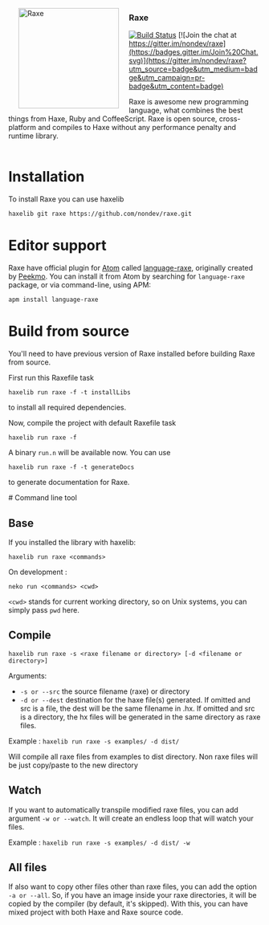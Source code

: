 <img src="https://raxe.rocks/img/logo.png"
 alt="Raxe" title="Raxe" align="left" hspace="20" width="200px"/>

### Raxe

[![Build Status](https://travis-ci.org/nondev/raxe.svg)](https://travis-ci.org/nondev/raxe) [![Join the chat at https://gitter.im/nondev/raxe](https://badges.gitter.im/Join%20Chat.svg)](https://gitter.im/nondev/raxe?utm_source=badge&utm_medium=badge&utm_campaign=pr-badge&utm_content=badge)

Raxe is awesome new programming language, what combines the best things from Haxe, Ruby and CoffeeScript. Raxe is open source, cross-platform and compiles to Haxe without any performance penalty and runtime library.
<br/><br/>


# Installation

To install Raxe you can use haxelib

```
haxelib git raxe https://github.com/nondev/raxe.git
```

# Editor support

Raxe have official plugin for [Atom](https://atom.io) called [language-raxe](https://atom.io/packages/language-raxe), originally created by [Peekmo](https://github.com/Peekmo).
You can install it from Atom by searching for `language-raxe` package, or via command-line, using APM:

```
apm install language-raxe
```

# Build from source

You'll need to have previous version of Raxe installed before building Raxe from source.

First run this Raxefile task

```
haxelib run raxe -f -t installLibs
```

to install all required dependencies.

Now, compile the project with default Raxefile task

```
haxelib run raxe -f
```

A binary `run.n` will be available now. You can use

```
haxelib run raxe -f -t generateDocs
```

to generate documentation for Raxe.

# Command line tool

Base
--
If you installed the library with haxelib:

```
haxelib run raxe <commands>
```

On development :

```
neko run <commands> <cwd>
```

`<cwd>` stands for current working directory, so on Unix systems, you can simply pass `pwd` here.

Compile
--

```
haxelib run raxe -s <raxe filename or directory> [-d <filename or directory>]
```

Arguments:
- `-s or --src` the source filename (raxe) or directory
- `-d or --dest` destination for the haxe file(s) generated. If omitted and src is a file, the dest will be the same filename in .hx. If omitted and src is a directory, the hx files will be generated in the same directory as raxe files.

Example : `haxelib run raxe -s examples/ -d dist/`

Will compile all raxe files from examples to dist directory. Non raxe files will be just copy/paste to the new directory

Watch
--
If you want to automatically transpile modified raxe files, you can add argument `-w or --watch`. It will create an endless loop that will watch your files.

Example : `haxelib run raxe -s examples/ -d dist/ -w`

All files
--
If also want to copy other files other than raxe files, you can add the option `-a or --all`. So, if you have an image inside your raxe directories, it will be copied by the compiler (by default, it's skipped). With this, you can have mixed project with both Haxe and Raxe source code.
